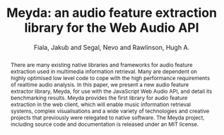 --- 
title: "Meyda: an audio feature extraction library for the Web Audio API" 
abstract: "There are many existing native libraries and frameworks for audio feature extraction used in multimedia information retrieval. Many are dependent on highly optimised low level code to cope with the high performance requirements of realtime audio analysis. In this paper, we present a new audio feature extractor library, Meyda, for use with the JavaScript Web Audio API, and detail its benchmarking results. Meyda provides the first library for audio feature extraction in the web client, which will enable music information retrieval systems, complex visualisations and a wide variety of technologies and creative projects that previously were relegated to native software. The Meyda project, including source code and documentation is released under an MIT license." 
address: "Paris" 
author: "Fiala, Jakub and Segal, Nevo and Rawlinson, Hugh A."
webAuthor: "Jakub Fiala, Nevo Segal, Hugh A. Rawlinson" 
booktitle: "Proceedings of the International Web Audio Conference" 
editor: "Goldszmidt, Samuel and Schnell, Norbert and Saiz, Victor and Matuszewski, Benjamin" 
month: "Proceedings of the International Web Audio Conference"
pages: "undefined" 
publisher: "IRCAM" 
series: "WAC '15"
type: "Paper"  
year: "2015" 
id: "2015_17" 
tags: year2015
media: https://medias.ircam.fr/x8fbaf8 
pdflink: /_data/papers/pdf/2015/2015_17.pdf
ISSN: 2663-5844
---
